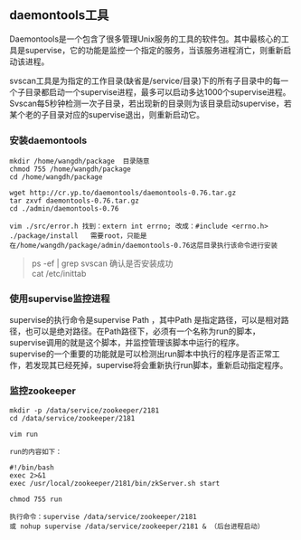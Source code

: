 ## daemontools工具

Daemontools是一个包含了很多管理Unix服务的工具的软件包。其中最核心的工具是supervise，它的功能是监控一个指定的服务，当该服务进程消亡，则重新启动该进程。

svscan工具是为指定的工作目录(缺省是/service/目录)下的所有子目录中的每一个子目录都启动一个supervise进程，最多可以启动多达1000个supervise进程。  
Svscan每5秒钟检测一次子目录，若出现新的目录则为该目录启动supervise，若某个老的子目录对应的supervise退出，则重新启动它。

### 安装daemontools

	mkdir /home/wangdh/package  目录随意
	chmod 755 /home/wangdh/package 
	cd /home/wangdh/package 

	wget http://cr.yp.to/daemontools/daemontools-0.76.tar.gz
	tar zxvf daemontools-0.76.tar.gz
	cd ./admin/daemontools-0.76

	vim ./src/error.h 找到：extern int errno; 改成：#include <errno.h>
	./package/install   需要root，只能是在/home/wangdh/package/admin/daemontools-0.76这层目录执行该命令进行安装

> ps -ef | grep svscan 确认是否安装成功   
> cat /etc/inittab

### 使用supervise监控进程

supervise的执行命令是supervise Path ，其中Path 是指定路径，可以是相对路径，也可以是绝对路径。在Path路径下，必须有一个名称为run的脚本，supervise调用的就是这个脚本，并监控管理该脚本中运行的程序。   
supervise的一个重要的功能就是可以检测出run脚本中执行的程序是否正常工作，若发现其已经死掉，supervise将会重新执行run脚本，重新启动指定程序。

### 监控zookeeper

	mkdir -p /data/service/zookeeper/2181
	cd /data/service/zookeeper/2181

	vim run

	run的内容如下：

	#!/bin/bash
	exec 2>&1
	exec /usr/local/zookeeper/2181/bin/zkServer.sh start
	
	chmod 755 run

	执行命令：supervise /data/service/zookeeper/2181
	或 nohup supervise /data/service/zookeeper/2181 & （后台进程启动）



